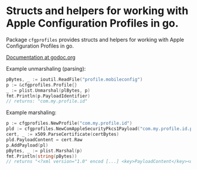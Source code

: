 # Structs and helpers for working with Apple Configuration Profiles in go.

Package `cfgprofiles` provides structs and helpers for working with Apple Configuration Profiles in go.

[Documentation at godoc.org](https://godoc.org/github.com/jessepeterson/cfgprofiles)

Example unmarshaling (parsing):

```go
pBytes, _ := ioutil.ReadFile("profile.mobileconfig")
p := &cfgprofiles.Profile{}
_ := plist.Unmarshal(plBytes, p)
fmt.Println(p.PayloadIdentifier)
// returns: "com.my.profile.id"
```

Example marshaling:

```go
p := cfgprofiles.NewProfile("com.my.profile.id")
pld := cfgprofiles.NewComAppleSecurityPkcs1Payload("com.my.profile.id.payload")
cert, _ := x509.ParseCertificate(certBytes)
pld.PayloadContent = cert.Raw
p.AddPayload(pl)
pBytes, _ := plist.Marshal(p)
fmt.Println(string(pBytes))
// returns "<?xml version="1.0" encod [...] <key>PayloadContent</key><data>MIIEPjCCAy [...]"
```
